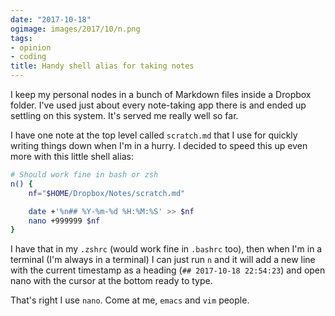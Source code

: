 ```yaml
---
date: "2017-10-18"
ogimage: images/2017/10/n.png
tags:
- opinion
- coding
title: Handy shell alias for taking notes
---
```


I keep my personal nodes in a bunch of Markdown files inside a Dropbox folder. I've used just about every note-taking app there is and ended up settling on this system. It's served me really well so far.

I have one note at the top level called `scratch.md` that I use for quickly writing things down when I'm in a hurry. I decided to speed this up even more with this little shell alias:
<!--more-->

```bash
# Should work fine in bash or zsh
n() {
    nf="$HOME/Dropbox/Notes/scratch.md"

    date +'%n## %Y-%m-%d %H:%M:%S' >> $nf
    nano +999999 $nf
}
```

I have that in my `.zshrc` (would work fine in `.bashrc` too), then when I'm in a terminal (I'm always in a terminal) I can just run `n` and it will add a new line with the current timestamp as a heading (`## 2017-10-18 22:54:23`) and open nano with the cursor at the bottom ready to type.

That's right I use `nano`. Come at me, `emacs` and `vim` people.
